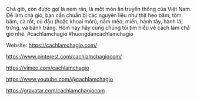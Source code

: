 <p>Chả gi&ograve;, c&ograve;n được gọi l&agrave; nem r&aacute;n, l&agrave; một m&oacute;n ăn truyền thống của Việt Nam. Để l&agrave;m chả gi&ograve;, bạn cần chuẩn bị c&aacute;c nguy&ecirc;n liệu như thịt heo băm, t&ocirc;m băm, c&agrave; rốt, củ đậu (hoặc khoai m&ocirc;n), nấm m&egrave;o, miến, h&agrave;nh t&acirc;y, h&agrave;nh l&aacute;, trứng, v&agrave; b&aacute;nh tr&aacute;ng. H&ocirc;m nay h&atilde;y c&ugrave;ng ch&uacute;ng t&ocirc;i t&igrave;m hiểu về c&aacute;ch l&agrave;m chả gi&ograve; nh&eacute;. #cachlamchagio #huongdancachlamchagio</p>
<p>Website: <a href="https://cachlamchagio.com/">https://cachlamchagio.com/</a></p>
<p><a href="https://www.pinterest.com/cachlamchagiocom/">https://www.pinterest.com/cachlamchagiocom/</a></p>
<p><a href="https://vimeo.com/cachlamchagio">https://vimeo.com/cachlamchagio</a></p>
<p><a href="https://www.youtube.com/@cachlamchagio">https://www.youtube.com/@cachlamchagio</a></p>
<p><a href="https://gravatar.com/cachlamchagiocom">https://gravatar.com/cachlamchagiocom</a></p>
